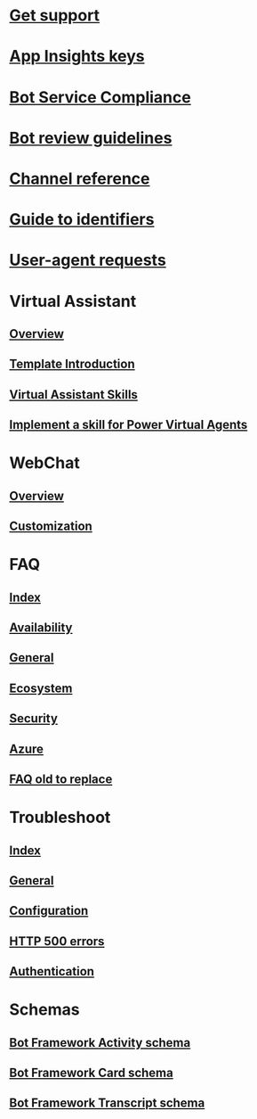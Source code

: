 <!-- Miscellaneous -->
# [Get support](../bot-service-resources-links-help.md)
# [App Insights keys](../bot-service-resources-app-insights-keys.md)
# [Bot Service Compliance](../v4sdk/bot-service-compliance.md)
# [Bot review guidelines](../bot-service-review-guidelines.md)
# [Channel reference](../bot-service-channels-reference.md)
# [Guide to identifiers](../bot-service-resources-identifiers-guide.md)
# [User-agent requests](../bot-service-resources-user-agent.md)
<!-- VA -->
# Virtual Assistant
## [Overview](../v4sdk/bot-builder-virtual-assistant-introduction.md)
## [Template Introduction](../v4sdk/bot-builder-virtual-assistant-template.md)
## [Virtual Assistant Skills](../v4sdk/bot-builder-skills-overview.md)
## [Implement a skill for Power Virtual Agents](../v4sdk/skill-pva.md)
<!-- Web Chat -->
# WebChat
## [Overview](../v4sdk/bot-builder-webchat-overview.md)
## [Customization](../v4sdk/bot-builder-webchat-customization.md)
<!-- FAQ -->
# FAQ
## [Index](../bot-service-resources-faq-index.md)
## [Availability](../bot-service-resources-faq-availability.md)
## [General](../bot-service-resources-faq-general.md)
## [Ecosystem](../bot-service-resources-faq-ecosystem.md)
## [Security](../bot-service-resources-faq-security.md)
## [Azure](../bot-service-resources-faq-azure.md)
## [FAQ old to replace](../bot-service-resources-bot-framework-faq.md)
<!-- Troubleshoot -->
# Troubleshoot
## [Index](../bot-service-troubleshoot-index.md)
## [General](../bot-service-troubleshoot-general-problems.md)
## [Configuration](../bot-service-troubleshoot-bot-configuration.md)
## [HTTP 500 errors](../bot-service-troubleshoot-500-errors.md)
## [Authentication](../bot-service-troubleshoot-authentication-problems.md)
<!-- Schemas -->
# Schemas
## [Bot Framework Activity schema](https://aka.ms/botSpecs-activitySchema)
## [Bot Framework Card schema](https://aka.ms/botSpecs-cardSchema)
## [Bot Framework Transcript schema](https://aka.ms/botSpecs-transcripts)
